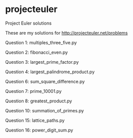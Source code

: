 projecteuler
============

Project Euler solutions

These are my solutions for http://projecteuler.net/problems

Question 1: multiples_three_five.py

Question 2: fibonacci_even.py

Question 3: largest_prime_factor.py

Question 4: largest_palindrome_product.py

Question 6: sum_square_difference.py

Question 7: prime_10001.py

Question 8: greatest_product.py

Question 10: summation_of_primes.py

Question 15: lattice_paths.py

Question 16: power_digit_sum.py
